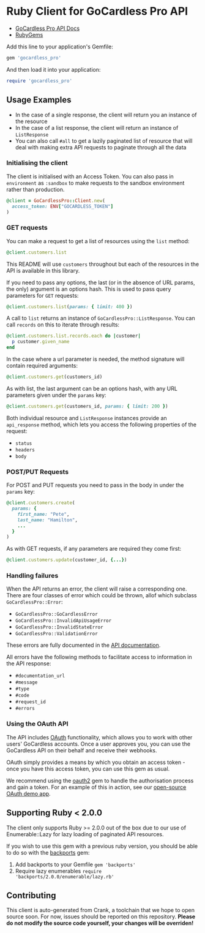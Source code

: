 # Ruby Client for GoCardless Pro API

- [GoCardless Pro API Docs](https://developer.gocardless.com/pro/)
- [RubyGems](https://rubygems.org/gems/gocardless_pro)

Add this line to your application's Gemfile:

```ruby
gem 'gocardless_pro'
```

And then load it into your application:

```ruby
require 'gocardless_pro'
```

## Usage Examples

- In the case of a single response, the client will return you an instance of the resource
- In the case of a list response, the client will return an instance of `ListResponse`
- You can also call `#all` to get a lazily paginated list of resource that will deal with making extra API requests to paginate through all the data

### Initialising the client

The client is initialised with an Access Token.
You can also pass in `environment` as `:sandbox` to make requests to the sandbox environment rather than production.

```rb
@client = GoCardlessPro::Client.new(
  access_token: ENV["GOCARDLESS_TOKEN"]
)
```

### GET requests

You can make a request to get a list of resources using the `list` method:

```rb
@client.customers.list
```

This README will use `customers` throughout but each of the resources in the API is available in this library.

If you need to pass any options, the last (or in the absence of URL params, the only) argument is an options hash. This is used to pass query parameters for `GET` requests:

```rb
@client.customers.list(params: { limit: 400 })
```

A call to `list` returns an instance of `GoCardlessPro::ListResponse`. You can call `records` on this to iterate through results:

```rb
@client.customers.list.records.each do |customer|
  p customer.given_name
end
```

In the case where a url parameter is needed, the method signature will contain required arguments:

```rb
@client.customers.get(customers_id)
```

As with list, the last argument can be an options hash, with any URL parameters given under the `params` key:

```rb
@client.customers.get(customers_id, params: { limit: 200 })
```

Both individual resource and `ListResponse` instances provide an `api_response` method, which lets you access the following properties of the request:

- `status`
- `headers`
- `body`

### POST/PUT Requests

For POST and PUT requests you need to pass in the body in under the `params` key:

```rb
@client.customers.create(
  params: {
    first_name: "Pete",
    last_name: "Hamilton",
    ...
  }
)
```

As with GET requests, if any parameters are required they come first:

```rb
@client.customers.update(customer_id, {...})
```

### Handling failures

When the API returns an error, the client will raise a corresponding one. There are four classes of error which could be thrown, allof which subclass `GoCardlessPro::Error`:

- `GoCardlessPro::GoCardlessError`
- `GoCardlessPro::InvalidApiUsageError`
- `GoCardlessPro::InvalidStateError`
- `GoCardlessPro::ValidationError`

These errors are fully documented in the [API documentation](https://developer.gocardless.com/pro/#overview-errors).

All errors have the following methods to facilitate access to information in the API response:

- `#documentation_url`
- `#message`
- `#type`
- `#code`
- `#request_id`
- `#errors`

### Using the OAuth API

The API includes [OAuth](https://developer.gocardless.com/pro/2015-07-06/#guides-oauth) functionality, which allows you to work with other users' GoCardless accounts. Once a user approves you, you can use the GoCardless API on their behalf and receive their webhooks.

OAuth simply provides a means by which you obtain an access token - once you have this access token, you can use this gem as usual.

We recommend using the [oauth2](https://github.com/intridea/oauth2) gem to handle the authorisation process and gain a token. For an example of this in action, see our [open-source OAuth demo app](https://github.com/gocardless/oauth-demo/blob/master/app.rb#L46).

## Supporting Ruby < 2.0.0
The client only supports Ruby >= 2.0.0 out of the box due to our use of
Enumerable::Lazy for lazy loading of paginated API resources.

If you wish to use this gem with a previous ruby version, you should be able to
do so with the [backports](https://github.com/marcandre/backports) gem:

1. Add backports to your Gemfile
   ```gem 'backports'```
2. Require lazy enumerables
   ```require 'backports/2.0.0/enumerable/lazy.rb'```

## Contributing

This client is auto-generated from Crank, a toolchain that we hope to open source soon. For now, issues should be reported on this repository. __Please do not modify the source code yourself, your changes will be overriden!__
